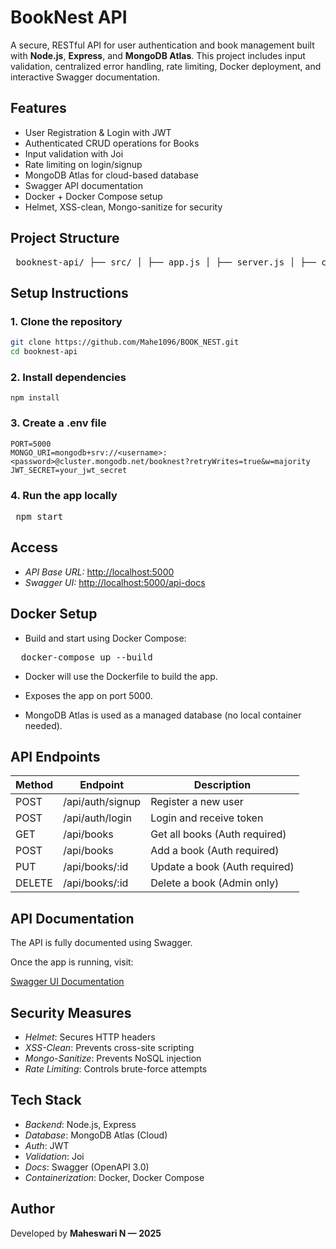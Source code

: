 # BookNest API

A secure, RESTful API for user authentication and book management built with **Node.js**, **Express**, and **MongoDB Atlas**. This project includes input validation, centralized error handling, rate limiting, Docker deployment, and interactive Swagger documentation.


## Features

- User Registration & Login with JWT
- Authenticated CRUD operations for Books
- Input validation with Joi
- Rate limiting on login/signup
- MongoDB Atlas for cloud-based database
- Swagger API documentation
- Docker + Docker Compose setup
- Helmet, XSS-clean, Mongo-sanitize for security



## Project Structure

<pre> booknest-api/ ├── src/ │ ├── app.js │ ├── server.js │ ├── config/ │ │ ├── db.js │ │ └── docs/ │ │ └── swagger.js │ ├── controllers/ │ ├── middlewares/ │ ├── routes/ │ ├── utils/ │ └── validators/ ├── Dockerfile ├── docker-compose.yml ├── .env ├── package.json └── README.md </pre>

## Setup Instructions

### 1. Clone the repository
   
```bash
git clone https://github.com/Mahe1096/BOOK_NEST.git
cd booknest-api
```

### 2. Install dependencies

<pre><code>npm install</code></pre>

### 3. Create a .env file

```env
PORT=5000
MONGO_URI=mongodb+srv://<username>:<password>@cluster.mongodb.net/booknest?retryWrites=true&w=majority
JWT_SECRET=your_jwt_secret
```

### 4. Run the app locally

<pre><code></code> npm start</code> </pre>



## Access

- *API Base URL:* [http://localhost:5000](http://localhost:5000)  
- *Swagger UI:* [http://localhost:5000/api-docs](http://localhost:5000/api-docs)


## Docker Setup

- Build and start using Docker Compose:

<pre>  docker-compose up --build  </pre>

- Docker will use the Dockerfile to build the app.

- Exposes the app on port 5000.

- MongoDB Atlas is used as a managed database (no local container needed).

## API Endpoints


| Method | Endpoint           | Description                   |
|--------|--------------------|-------------------------------|
| POST   | /api/auth/signup   | Register a new user           |
| POST   | /api/auth/login    | Login and receive token       |
| GET    | /api/books         | Get all books (Auth required) |
| POST   | /api/books         | Add a book (Auth required)    |
| PUT    | /api/books/:id     | Update a book (Auth required) |
| DELETE | /api/books/:id     | Delete a book (Admin only)    |


## API Documentation

The API is fully documented using Swagger.

Once the app is running, visit:

[Swagger UI Documentation](http://localhost:5000/api-docs)


## Security Measures

- *Helmet*: Secures HTTP headers  
- *XSS-Clean*: Prevents cross-site scripting  
- *Mongo-Sanitize*: Prevents NoSQL injection  
- *Rate Limiting*: Controls brute-force attempts  


## Tech Stack

- *Backend*: Node.js, Express  
- *Database*: MongoDB Atlas (Cloud)  
- *Auth*: JWT  
- *Validation*: Joi  
- *Docs*: Swagger (OpenAPI 3.0)  
- *Containerization*: Docker, Docker Compose  

## Author

Developed by **Maheswari N — 2025**
